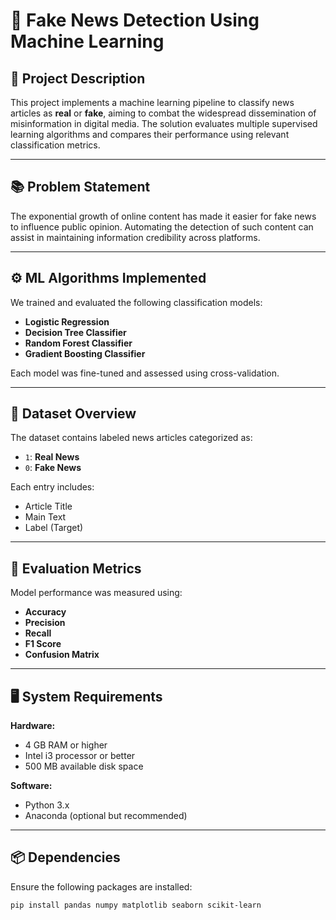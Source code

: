 # 🧠 Fake News Detection Using Machine Learning

## 📌 Project Description

This project implements a machine learning pipeline to classify news articles as **real** or **fake**, aiming to combat the widespread dissemination of misinformation in digital media. The solution evaluates multiple supervised learning algorithms and compares their performance using relevant classification metrics.

---

## 📚 Problem Statement

The exponential growth of online content has made it easier for fake news to influence public opinion. Automating the detection of such content can assist in maintaining information credibility across platforms.

---

## ⚙️ ML Algorithms Implemented

We trained and evaluated the following classification models:

- **Logistic Regression**
- **Decision Tree Classifier**
- **Random Forest Classifier**
- **Gradient Boosting Classifier**

Each model was fine-tuned and assessed using cross-validation.

---

## 📂 Dataset Overview

The dataset contains labeled news articles categorized as:

- `1`: **Real News**
- `0`: **Fake News**

Each entry includes:
- Article Title
- Main Text
- Label (Target)

---

## 🧪 Evaluation Metrics

Model performance was measured using:

- **Accuracy**
- **Precision**
- **Recall**
- **F1 Score**
- **Confusion Matrix**

---

## 🖥️ System Requirements

**Hardware:**
- 4 GB RAM or higher  
- Intel i3 processor or better  
- 500 MB available disk space  

**Software:**
- Python 3.x  
- Anaconda (optional but recommended)

---

## 📦 Dependencies

Ensure the following packages are installed:

```bash
pip install pandas numpy matplotlib seaborn scikit-learn
